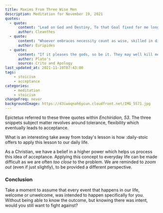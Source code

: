 ```yaml
---
title: Maxims From Three Wise Men
description: Meditation for November 19, 2021
quotes: 
  - quote:
      content: "Lead on God and Destiny, To that Goal fixed for me long ago. I will follow and not stumble; even if my will is weak I will soldier on."
      author: Cleanthes
  - quote:
      content: "Whoever embraces necessity count as wise, skilled in divine matters."
      author: Euripides
  - quote:
      content: "If it pleases the gods, so be it. They may well kill me, but they can't hurt me."
      author: Plato's
      source: Crito and Apology
last_updated_at: 2021-11-19T07:43:00
tags:
    - stoicism
    - acceptance
categories:
    - meditation
    - stoicism
changeFreq: never
backgroundImage: https://d3iwoqnah6ycun.cloudfront.net/IMG_5571.jpg
---
```


Epictetus referred to these three quotes within *Enchiridion, 53*. The three snippets subject matter revolves around 
tolerance, flexibility which eventually leads to acceptance.

What is an interesting take away from today's lesson is how :daily-stoic offers to apply this lesson to our daily 
life.

As a Christian, we have a belief in a higher power which helps us process this idea of acceptance. Applying this concept 
to everyday life can be made difficult as we are often *too close* to the problem. We are reminded to *zoom out* (even 
if just slightly), to be provided a different perspective.

### Conclusion

Take a moment to assume that every event that happens in our life, welcome or unwelcome, was intended to happen 
specifically for you. Without being able to know the outcome, but knowing there was intent, would you still want to 
fight against?
